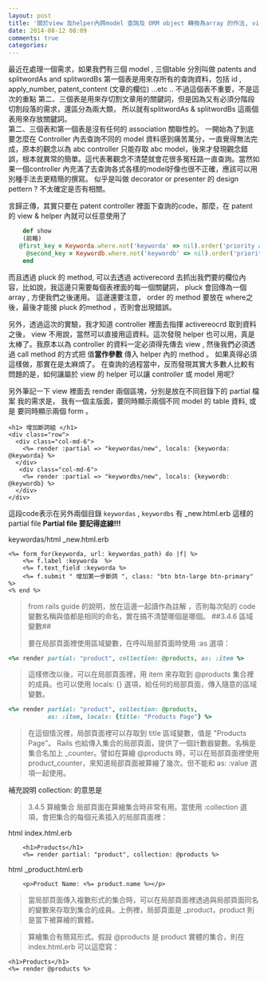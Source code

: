 ```yaml
---
layout: post
title: '關於view 及helper內跨model 查詢及 ORM object 轉換為array 的作法, view partial 筆記'
date: 2014-08-12 08:09
comments: true
categories:
---
```

最近在處理一個需求，如果我們有三個 model , 三個table 分別叫做 patents and splitwordAs and splitwordBs
第一個表是用來存所有的查詢資料，包括 id , apply_number, patent_content (文章的欄位) ...etc ..  不過這個表不重要，不是這次的重點
第二、三個表是用來存切割文章用的關鍵詞，但是因為又有必須分階段切割段落的需求，還區分為兩大類， 所以就有splitwordAs & splitwordBs 這兩個表用來存放關鍵詞。  
第二、三個表和第一個表是沒有任何的 association 關聯性的。
一開始為了到底要怎麼在 Controller 內去查詢不同的 model 資料感到痛苦萬分，一直覺得無法完成，原本的觀念以為 abc controller 只能存取 abc model，後來才發現觀念錯誤，根本就異常的簡單。這代表著觀念不清楚就會花很多冤枉路一直查詢。當然如果一個controller 內充滿了去查詢各式各樣的model好像也很不正確，應該可以用別種手法去更精簡的撰寫。 似乎是叫做 decorator or presenter 的 design pettern  ? 不太確定是否有相關。  

言歸正傳，其實只要在 patent controller 裡面下查詢的code，那麼，在 patent 的 view & helper 內就可以任意使用了  
```ruby
	def show
	(前略)
   @first_key = Keyworda.where.not('keyworda' => nil).order('priority asc').pluck(:keyworda)
	 @second_key = Keywordb.where.not('keywordb' => nil).order('priority asc').pluck(:keywordb)
	end
```

而且透過 pluck 的 method, 可以去透過 activerecord 去抓出我們要的欄位內容，比如說，我這邊只需要每個表裡面的每一個關鍵詞， pluck 會回傳為一個 array , 方便我們之後運用。
這邊還要注意， order 的 method 要放在 where之後，最後才能接 pluck 的method ，否則會出現錯誤。


另外，透過這次的實驗，我才知道 controller 裡面去指揮 activereocrd 取到資料之後， view 不用說，當然可以直接用這資料。這次發現 helper 也可以用，真是太棒了。我原本以為 controller 的資料一定必須得先傳去 view , 然後我們必須透過 call method 的方式把 值**當作參數**  傳入 helper 內的 method 。 如果真得必須這樣做，那實在是太麻煩了。
在查詢的過程當中，反而發現其實大多數人比較有問題的是，如何讓屬於 view 的 helper 可以讓 controller 或 model 用呢?

另外筆記一下 view 裡面去 render 兩個區塊，分別是放在不同目錄下的 partial 檔案
我的需求是， 我有一個主版面，要同時顯示兩個不同 model 的 table 資料,  或是 要同時顯示兩個 form 。

```
<h1> 增加斷詞組 </h1>
<div class="row">
  <div class="col-md-6">
    <%= render :partial => "keywordas/new", locals: {keyworda: @keyworda} %>
  </div>
   <div class="col-md-6">
    <%= render :partial => "keywordbs/new", locals: {keywordb: @keywordb} %>
  </div>
</div>
```
這段code表示在另外兩個目錄 `keywordas` , `keywordbs` 有  _new.html.erb 這樣的 partial file
**Partial file 要記得底線!!!**

keywordas/html _new.html.erb

```
<%= form_for(keyworda, url: keywordas_path) do |f| %>
    <%= f.label :keyworda  %>
    <%= f.text_field :keyworda %>
    <%= f.submit " 增加第一步斷詞 ", class: "btn btn-large btn-primary" %>
<% end %>

```
> from rails guide 的說明，放在這邊一起讀作為註解 ，否則每次貼的 code 變數名稱與值都是相同的命名，實在搞不清楚哪個是哪個。
>##3.4.6 區域變數##
>
>要在局部頁面裡使用區域變數，在呼叫局部頁面時使用 :as 選項：
>
```ruby
<%= render partial: "product", collection: @products, as: :item %>
```
>這樣修改以後，可以在局部頁面裡，用 item 來存取到 @products 集合裡的成員。也可以使用 locals: {} 選項，給任何的局部頁面，傳入隨意的區域變數。
```ruby
<%= render partial: "product", collection: @products,
           as: :item, locals: {title: "Products Page"} %>
```
>在這個情況裡，局部頁面裡可以存取到 title 區域變數，值是 "Products Page"。
>Rails 也給傳入集合的局部頁面，提供了一個計數器變數。名稱是集合名加上 _counter。譬如在算繪 @products 時，可以在局部頁面裡使用 product_counter，來知道局部頁面被算繪了幾次。但不能和 as: :value 選項一起使用。

補充說明
collection: 的意思是
>3.4.5 算繪集合
>局部頁面在算繪集合時非常有用。當使用 :collection 選項，會把集合的每個元素插入的局部頁面裡：

html index.html.erb
```
    <h1>Products</h1>
    <%= render partial: "product", collection: @products %>
```

html _product.html.erb
```
    <p>Product Name: <%= product.name %></p>
```
>當局部頁面傳入複數形式的集合時，可以在局部頁面裡透過與局部頁面同名的變數來存取到集合的成員。上例裡，局部頁面是 _product，product 則是當下被算繪的實體。

>算繪集合有簡寫形式。假設 @products 是 product 實體的集合，則在 index.html.erb 可以這麼寫：
```
<h1>Products</h1>
<%= render @products %>
```
>
